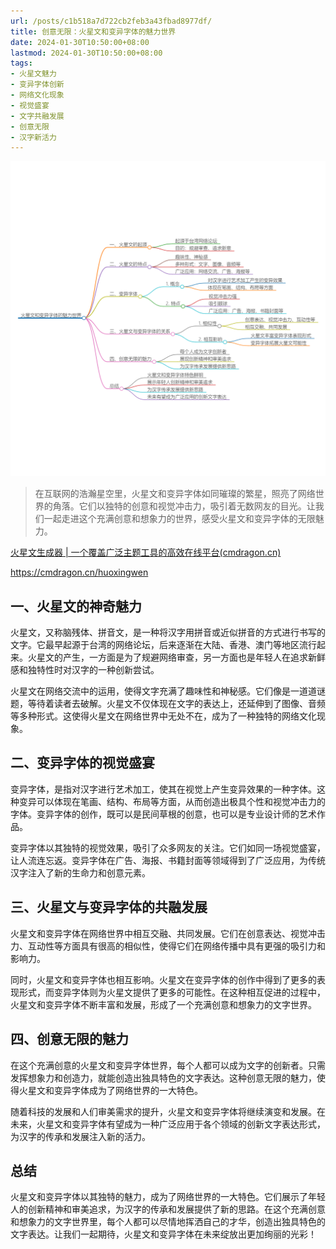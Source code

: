 ```yaml
---
url: /posts/c1b518a7d722cb2feb3a43fbad8977df/
title: 创意无限：火星文和变异字体的魅力世界
date: 2024-01-30T10:50:00+08:00
lastmod: 2024-01-30T10:50:00+08:00
tags: 
- 火星文魅力
- 变异字体创新
- 网络文化现象
- 视觉盛宴
- 文字共融发展
- 创意无限
- 汉字新活力
---
```


<img src="/images/2024_02_03 17_53_40.png" title="2024_02_03 17_53_40.png" alt="2024_02_03 17_53_40.png"/>

> 在互联网的浩瀚星空里，火星文和变异字体如同璀璨的繁星，照亮了网络世界的角落。它们以独特的创意和视觉冲击力，吸引着无数网友的目光。让我们一起走进这个充满创意和想象力的世界，感受火星文和变异字体的无限魅力。

[火星文生成器 | 一个覆盖广泛主题工具的高效在线平台(cmdragon.cn)](https://cmdragon.cn/huoxingwen)

https://cmdragon.cn/huoxingwen

## 一、火星文的神奇魅力

火星文，又称脑残体、拼音文，是一种将汉字用拼音或近似拼音的方式进行书写的文字。它最早起源于台湾的网络论坛，后来逐渐在大陆、香港、澳门等地区流行起来。火星文的产生，一方面是为了规避网络审查，另一方面也是年轻人在追求新鲜感和独特性时对汉字的一种创新尝试。

火星文在网络交流中的运用，使得文字充满了趣味性和神秘感。它们像是一道道谜题，等待着读者去破解。火星文不仅体现在文字的表达上，还延伸到了图像、音频等多种形式。这使得火星文在网络世界中无处不在，成为了一种独特的网络文化现象。

## 二、变异字体的视觉盛宴

变异字体，是指对汉字进行艺术加工，使其在视觉上产生变异效果的一种字体。这种变异可以体现在笔画、结构、布局等方面，从而创造出极具个性和视觉冲击力的字体。变异字体的创作，既可以是民间草根的创意，也可以是专业设计师的艺术作品。

变异字体以其独特的视觉效果，吸引了众多网友的关注。它们如同一场视觉盛宴，让人流连忘返。变异字体在广告、海报、书籍封面等领域得到了广泛应用，为传统汉字注入了新的生命力和创意元素。

## 三、火星文与变异字体的共融发展

火星文和变异字体在网络世界中相互交融、共同发展。它们在创意表达、视觉冲击力、互动性等方面具有很高的相似性，使得它们在网络传播中具有更强的吸引力和影响力。

同时，火星文和变异字体也相互影响。火星文在变异字体的创作中得到了更多的表现形式，而变异字体则为火星文提供了更多的可能性。在这种相互促进的过程中，火星文和变异字体不断丰富和发展，形成了一个充满创意和想象力的文字世界。

## 四、创意无限的魅力

在这个充满创意的火星文和变异字体世界，每个人都可以成为文字的创新者。只需发挥想象力和创造力，就能创造出独具特色的文字表达。这种创意无限的魅力，使得火星文和变异字体成为了网络世界的一大特色。


随着科技的发展和人们审美需求的提升，火星文和变异字体将继续演变和发展。在未来，火星文和变异字体有望成为一种广泛应用于各个领域的创新文字表达形式，为汉字的传承和发展注入新的活力。

## 总结

火星文和变异字体以其独特的魅力，成为了网络世界的一大特色。它们展示了年轻人的创新精神和审美追求，为汉字的传承和发展提供了新的思路。在这个充满创意和想象力的文字世界里，每个人都可以尽情地挥洒自己的才华，创造出独具特色的文字表达。让我们一起期待，火星文和变异字体在未来绽放出更加绚丽的光彩！
